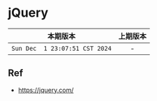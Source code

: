 # jQuery

|本期版本|上期版本
|:---:|:---:
`Sun Dec  1 23:07:51 CST 2024` | -

## Ref

* <https://jquery.com/>